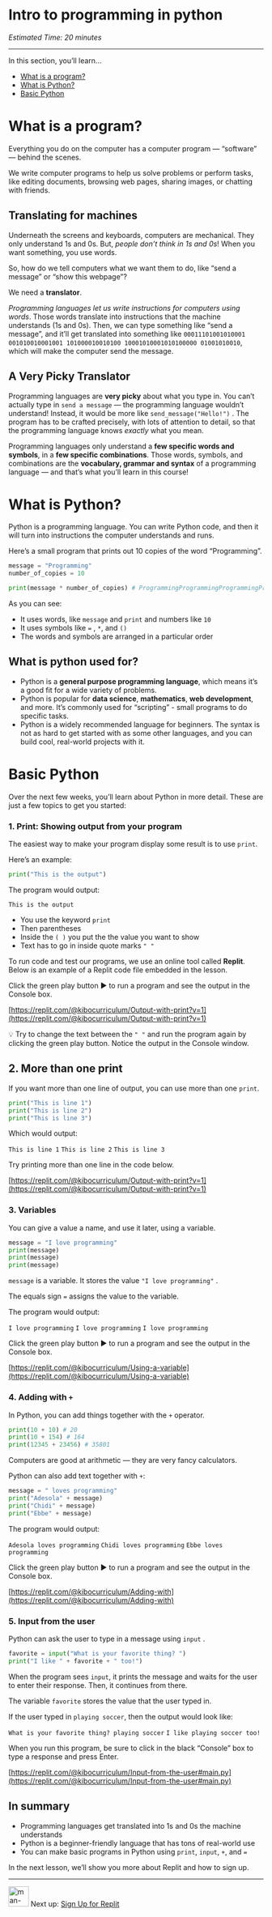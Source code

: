 # Intro to programming in python

_Estimated Time: 20 minutes_

---

In this section, you’ll learn...

- [What is a program?](/future-proof-with-python/learning-with-kibo/intro-to-programming-in-python.md)
- [What is Python?](/future-proof-with-python/learning-with-kibo/intro-to-programming-in-python.md)
- [Basic Python](/future-proof-with-python/learning-with-kibo/intro-to-programming-in-python.md)

# What is a program?

Everything you do on the computer has a computer program — “software” — behind the scenes.

We write computer programs to help us solve problems or perform tasks, like editing documents, browsing web pages, sharing images, or chatting with friends.

## Translating for machines

Underneath the screens and keyboards, computers are mechanical. They only understand 1s and 0s. But, _people don’t think in 1s and 0s_! When you want something, you use words.

So, how do we tell computers what we want them to do, like “send a message” or “show this webpage”?

We need a **translator**.

_Programming languages let us write instructions for computers using words_. Those words translate into instructions that the machine understands (1s and 0s). Then, we can type something like “send a message”, and it’ll get translated into something like `00011101001010001 001010010001001 101000010010100 10001010001010100000 01001010010`, which will make the computer send the message.

## A Very Picky Translator

Programming languages are **very picky** about what you type in. You can’t actually type in `send a message` — the programming language wouldn’t understand! Instead, it would be more like `send_message("Hello!")` . The program has to be crafted precisely, with lots of attention to detail, so that the programming language knows _exactly_ what you mean.

Programming languages only understand a **few specific words and symbols**, in a **few specific combinations**. Those words, symbols, and combinations are the **vocabulary, grammar and syntax** of a programming language — and that’s what you’ll learn in this course!

# What is Python?

Python is a programming language. You can write Python code, and then it will turn into instructions the computer understands and runs.

Here’s a small program that prints out 10 copies of the word “Programming”.

```python
message = "Programming"
number_of_copies = 10

print(message * number_of_copies) # ProgrammingProgrammingProgrammingProgrammingProgrammingProgrammingProgrammingProgrammingProgrammingProgramming
```

As you can see:

- It uses words, like `message` and `print` and numbers like `10`
- It uses symbols like `=` , `*`, and `()`
- The words and symbols are arranged in a particular order

## What is python used for?

- Python is a **general purpose programming language**, which means it’s a good fit for a wide variety of problems.
- Python is popular for **data science**, **mathematics**, **web development**, and more. It’s commonly used for “scripting” - small programs to do specific tasks.
- Python is a widely recommended language for beginners. The syntax is not as hard to get started with as some other languages, and you can build cool, real-world projects with it.

# Basic Python

Over the next few weeks, you’ll learn about Python in more detail. These are just a few topics to get you started:

### 1. Print: Showing output from your program

The easiest way to make your program display some result is to use `print`.

Here’s an example:

```python
print("This is the output")
```

The program would output:

`This is the output`

- You use the keyword `print`
- Then parentheses
- Inside the `( )` you put the the value you want to show
- Text has to go in inside quote marks `" "`

To run code and test our programs, we use an online tool called **Replit**. Below is an example of a Replit code file embedded in the lesson.

Click the green play button ▶️ to run a program and see the output in the Console box.

[https://replit.com/@kibocurriculum/Output-with-print?v=1](https://replit.com/@kibocurriculum/Output-with-print?v=1)

<aside>

💡 Try to change the text between the `" "` and run the program again by clicking the green play button. Notice the output in the Console window.

</aside>

## 2. More than one print

If you want more than one line of output, you can use more than one `print`.

```python
print("This is line 1")
print("This is line 2")
print("This is line 3")
```

Which would output:

`This is line 1`
`This is line 2`
`This is line 3`

Try printing more than one line in the code below.

[https://replit.com/@kibocurriculum/Output-with-print?v=1](https://replit.com/@kibocurriculum/Output-with-print?v=1)

### 3. Variables

You can give a value a name, and use it later, using a variable.

```python
message = "I love programming"
print(message)
print(message)
print(message)
```

`message` is a variable. It stores the value `"I love programming"` .

The equals sign `=` assigns the value to the variable.

The program would output:

`I love programming`
`I love programming`
`I love programming`

Click the green play button ▶️ to run a program and see the output in the Console box.

[https://replit.com/@kibocurriculum/Using-a-variable](https://replit.com/@kibocurriculum/Using-a-variable)

### 4. Adding with `+`

In Python, you can add things together with the `+` operator.

```python
print(10 + 10) # 20
print(10 + 154) # 164
print(12345 + 23456) # 35801
```

Computers are good at arithmetic — they are very fancy calculators.

Python can also add text together with `+`:

```python
message = " loves programming"
print("Adesola" + message)
print("Chidi" + message)
print("Ebbe" + message)
```

The program would output:

`Adesola loves programming`
`Chidi loves programming`
`Ebbe loves programming`

Click the green play button ▶️ to run a program and see the output in the Console box.

[https://replit.com/@kibocurriculum/Adding-with](https://replit.com/@kibocurriculum/Adding-with)

### 5. Input from the user

Python can ask the user to type in a message using `input` .

```python
favorite = input("What is your favorite thing? ")
print("I like " + favorite + " too!")
```

When the program sees `input`, it prints the message and waits for the user to enter their response. Then, it continues from there.

The variable `favorite` stores the value that the user typed in.

If the user typed in `playing soccer`, then the output would look like:

`What is your favorite thing? playing soccer`
`I like playing soccer too!`

When you run this program, be sure to click in the black “Console” box to type a response and press Enter.

[https://replit.com/@kibocurriculum/Input-from-the-user#main.py](https://replit.com/@kibocurriculum/Input-from-the-user#main.py)

## In summary

- Programming languages get translated into 1s and 0s the machine understands
- Python is a beginner-friendly language that has tons of real-world use
- You can make basic programs in Python using `print`, `input`, `+`, and `=`

In the next lesson, we’ll show you more about Replit and how to sign up.

---

<aside>

<img src="/future-proof-with-python/learning-with-kibo/man-in-hike.png" alt="man-in-hike.png" width="40px" /> Next up: [Sign Up for Replit](/future-proof-with-python/learning-with-kibo/sign-up-for-replit.md)

</aside>
